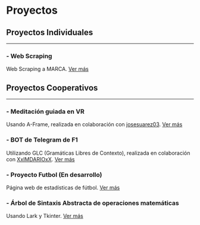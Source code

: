 # Proyectos

## Proyectos Individuales
---
### - Web Scraping

Web Scraping a MARCA.
[Ver más](https://github.com/HectorCRZBQ/Web_Scraping)

## Proyectos Cooperativos
---
### - Meditación guiada en VR

Usando A-Frame, realizada en colaboración con [josesuarez03](https://github.com/josesuarez03).
[Ver más](https://github.com/josesuarez03/meditacion_guiada)

### - BOT de Telegram de F1

Utilizando GLC (Gramáticas Libres de Contexto), realizada en colaboración con [XxIMDARIOxX](https://github.com/XxIMDARIOxX).
[Ver más](https://github.com/HectorCRZBQ/Bot_Telegram)

### - Proyecto Futbol (En desarrollo)

Página web de estadísticas de fútbol.
[Ver más](https://github.com/HectorCRZBQ/Fuchibol)

### - Árbol de Sintaxis Abstracta de operaciones matemáticas

Usando Lark y Tkinter.
[Ver más](https://github.com/HectorCRZBQ/grammar_tree)

